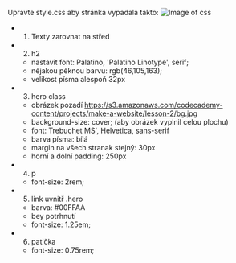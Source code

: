 Upravte style.css aby stránka vypadala takto:
![Image of css](https://raw.githubusercontent.com/vojtechrojicek/CssTutorial/master/Begginers/Assignments/3-color,fonts/final.png)

* 1. Texty zarovnat na střed
* 2. h2 
    - nastavit font: Palatino, 'Palatino Linotype', serif;
    - nějakou pěknou barvu: rgb(46,105,163);
    - velikost písma alespoň 32px
* 3.  hero class
    -   obrázek pozadí https://s3.amazonaws.com/codecademy-content/projects/make-a-website/lesson-2/bg.jpg
    - background-size: cover; (aby obrázek vyplnil celou plochu)
    - font: Trebuchet MS', Helvetica, sans-serif
    - barva písma: bílá
    - margin na všech stranak stejný: 30px
    - horní a dolní padding: 250px
* 4. p
    - font-size: 2rem;
* 5. link uvnitř .hero
    - barva: #00FFAA
    - bey potrhnutí
    - font-size: 1.25em;
* 6. patička
    - font-size: 0.75rem;